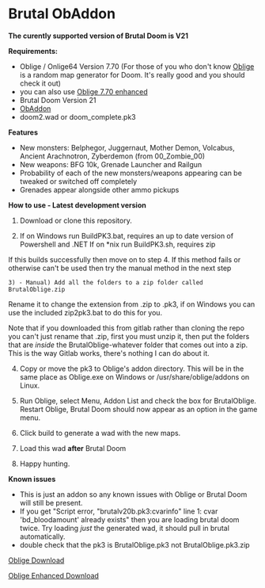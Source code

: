 # Brutal ObAddon
**The curently supported version of Brutal Doom is V21**

**Requirements:**

* Oblige / Onlige64 Version 7.70 (For those of you who don't know [Oblige](http://oblige.sourceforge.net/) is a random map generator for Doom. It's really good and you should check it out)
* you can also use [Oblige 7.70 enhanced](https://github.com/dashodanger/Obsidian/releases/tag/Oblige-770-Enhanced)
* Brutal Doom Version 21
* [ObAddon](https://github.com/caligari87/ObAddon)
* doom2.wad or doom_complete.pk3


**Features**

* New monsters: Belphegor, Juggernaut, Mother Demon, Volcabus, Ancient Arachnotron, Zyberdemon (from 00_Zombie_00) 
* New weapons: BFG 10k, Grenade Launcher and Railgun
* Probability of each of the new monsters/weapons appearing can be tweaked or switched off completely
* Grenades appear alongside other ammo pickups 


**How to use - Latest development version**

1) Download or clone this repository.

2) If on Windows run BuildPK3.bat, requires an up to date version of Powershell and .NET
If on *nix run BuildPK3.sh, requires zip

If this builds successfully then move on to step 4. If this method fails or otherwise can't be used then try the manual method in the next step

	3) - Manual) Add all the folders to a zip folder called BrutalOblige.zip

Rename it to change the extension from .zip to .pk3, if on Windows you can use the included zip2pk3.bat to do this for you.

Note that if you downloaded this from gitlab rather than cloning the repo you can't just rename that .zip, first you must unzip it, then put the folders that are *inside* the BrutalOblige-whatever folder that comes out into a zip. This is the way Gitlab works, there's nothing I can do about it.

4) Copy or move the pk3 to Oblige's addon directory. This will be in the same place as Oblige.exe on Windows or /usr/share/oblige/addons on Linux.

5) Run Oblige, select Menu, Addon List and check the box for BrutalOblige. Restart Oblige, Brutal Doom should now appear as an option in the game menu.

6) Click build to generate a wad with the new maps.

7) Load this wad **after** Brutal Doom

8) Happy hunting.


**Known issues**

* This is just an addon so any known issues with Oblige or Brutal Doom will still be present.
* If you get "Script error, "brutalv20b.pk3:cvarinfo" line 1: cvar 'bd_bloodamount' already exists" then you are loading brutal doom twice. Try loading *just* the generated wad, it should pull in brutal automatically.
* double check that the pk3 is BrutalOblige.pk3 not BrutalOblige.pk3.zip

[Oblige Download](http://oblige.sourceforge.net/i_download.html)


[Oblige Enhanced Download](https://github.com/dashodanger/Obsidian/releases/tag/Oblige-770-Enhanced)